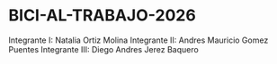 # BICI-AL-TRABAJO-2026
Integrante I: Natalia Ortiz Molina
Integrante II: Andres Mauricio Gomez Puentes
Integrante III: Diego Andres Jerez Baquero
